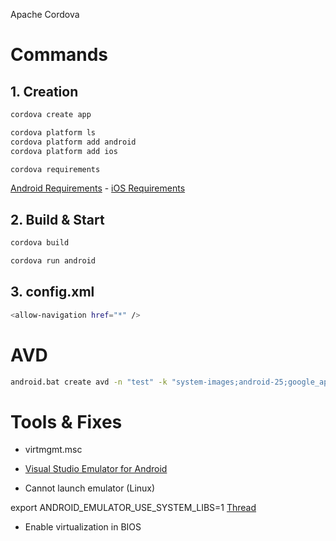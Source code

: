 Apache Cordova

# Commands
## 1. Creation
```sh
cordova create app

cordova platform ls
cordova platform add android
cordova platform add ios

cordova requirements
```
<a href="https://cordova.apache.org/docs/en/latest/guide/platforms/android/index.html#requirements-and-support">Android Requirements</a> - <a href="https://cordova.apache.org/docs/en/latest/guide/platforms/ios/index.html#requirements-and-support">iOS Requirements</a>


## 2. Build & Start
```sh
cordova build

cordova run android
```

## 3. config.xml
```sh
<allow-navigation href="*" />
```

# AVD
```sh
android.bat create avd -n "test" -k "system-images;android-25;google_apis;x86"
```

# Tools & Fixes
- virtmgmt.msc

- <a href="https://www.visualstudio.com/vs/msft-android-emulator/" target="_blank">Visual Studio Emulator for Android</a> 
- Cannot launch emulator (Linux)

export ANDROID_EMULATOR_USE_SYSTEM_LIBS=1
<a href="https://stackoverflow.com/questions/35911302/cannot-launch-emulator-on-linux-ubuntu-15-10" target="_blank">Thread</a> 

- Enable virtualization in BIOS

